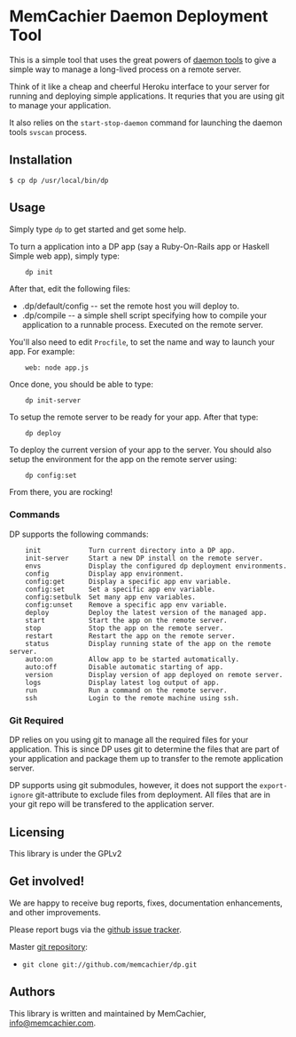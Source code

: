 # MemCachier Daemon Deployment Tool

This is a simple tool that uses the great powers of [daemon
tools](http://cr.yp.to/daemontools.html) to give a simple way to
manage a long-lived process on a remote server.

Think of it like a cheap and cheerful Heroku interface to your server
for running and deploying simple applications. It requries that you
are using git to manage your application.

It also relies on the `start-stop-daemon` command for launching the daemon
tools `svscan` process.

## Installation
    
    $ cp dp /usr/local/bin/dp

## Usage

Simply type `dp` to get started and get some help.

To turn a application into a DP app (say a Ruby-On-Rails app or
Haskell Simple web app), simply type:

        dp init

After that, edit the following files:
  * .dp/default/config -- set the remote host you will deploy to.
  * .dp/compile -- a simple shell script specifying how to compile
    your application to a runnable process. Executed on the remote
    server.

You'll also need to edit `Procfile`, to set the name and way to launch your
app. For example:

        web: node app.js

Once done, you should be able to type:

        dp init-server

To setup the remote server to be ready for your app. After that type:

        dp deploy

To deploy the current version of your app to the server. You should
also setup the environment for the app on the remote server using:

        dp config:set

From there, you are rocking!

### Commands

DP supports the following commands:

        init            Turn current directory into a DP app.
        init-server     Start a new DP install on the remote server.
        envs            Display the configured dp deployment environments.
        config          Display app environment.
        config:get      Display a specific app env variable.
        config:set      Set a specific app env variable.
        config:setbulk  Set many app env variables.
        config:unset    Remove a specific app env variable.
        deploy          Deploy the latest version of the managed app.
        start           Start the app on the remote server.
        stop            Stop the app on the remote server.
        restart         Restart the app on the remote server.
        status          Display running state of the app on the remote server.
        auto:on         Allow app to be started automatically.
        auto:off        Disable automatic starting of app.
        version         Display version of app deployed on remote server.
        logs            Display latest log output of app.
        run             Run a command on the remote server.
        ssh             Login to the remote machine using ssh.

### Git Required

DP relies on you using git to manage all the required files for your
application. This is since DP uses git to determine the files that are
part of your application and package them up to transfer to the remote
application server.

DP supports using git submodules, however, it does not support the
`export-ignore` git-attribute to exclude files from deployment. All
files that are in your git repo will be transfered to the application
server.

## Licensing

This library is under the GPLv2

## Get involved!

We are happy to receive bug reports, fixes, documentation enhancements,
and other improvements.

Please report bugs via the
[github issue tracker](http://github.com/memcachier/dp/issues).

Master [git repository](http://github.com/memcachier/dp):

* `git clone git://github.com/memcachier/dp.git`

## Authors

This library is written and  maintained by MemCachier,
<info@memcachier.com>.


